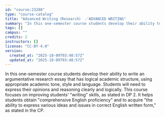 ```yaml
---
id: "course:23288"
type: "course-catalog"
title: "Advanced Writing（Research） ／ADVANCED WRITING"
summary: "In this one-semester course students develop their ability to write an argumentative research essay that has logical aca…"
tags: []
campus: ""
credits: 2
instructors: []
license: "CC-BY-4.0"
version:
  created_at: "2025-10-09T03:48:57Z"
  updated_at: "2025-10-09T03:48:57Z"
---
```

In this one-semester course students develop their ability to write an argumentative research essay that has logical academic structure, using appropriate academic tone, style and language. Students will need to express their opinions and reasoning clearly and logically. This course focuses on improving students’ "writing" skills, as stated in DP 2. It helps students obtain "comprehensive English proficiency" and to acquire "the ability to express various ideas and issues in correct English written form," as stated in the CP.
